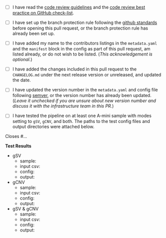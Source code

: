 <!--- Please read each of the following items and confirm by replacing
 !--the [ ] with a [X] --->

- [ ] I have read the [code review guidelines](https://confluence.mednet.ucla.edu/display/BOUTROSLAB/Code+Review+Guidelines) and the [code review best practice on GitHub check-list](https://confluence.mednet.ucla.edu/pages/viewpage.action?pageId=84091668).

- [ ] I have set up the branch protection rule following the [github standards](https://confluence.mednet.ucla.edu/pages/viewpage.action?spaceKey=BOUTROSLAB&title=GitHub+Standards#GitHubStandards-Branchprotectionrule) before opening this pull request, or the branch protection rule has already been set up.

- [ ] I have added my name to the contributors listings in the
``metadata.yaml`` and the ``manifest`` block in the config as part of this pull request, am listed
already, or do not wish to be listed. (*This acknowledgement is optional.*)

- [ ] I have added the changes included in this pull request to the `CHANGELOG.md` under the next release version or unreleased, and updated the date.

- [ ] I have updated the version number in the `metadata.yaml` and config file following [semver](https://semver.org/), or the version number has already been updated. (*Leave it unchecked if you are unsure about new version number and discuss it with the infrastructure team in this PR.*)

- [ ] I have tested the pipeline on at least one A-mini sample with modes setting to `gSV`, `gCNV`, and both. The paths to the test config files and output directories were attached below.

<!--- Briefly describe the changes included in this pull request and the paths to the test cases below
 !--- starting with 'Closes #...' if appropriate --->

Closes #...

**Test Results**

- gSV
	- sample:    <!-- e.g. A-mini TWGSAMIN000001-T001-S01-F, TWGSAMIN000001-T002-S02-F -->
	- input csv: <!-- /hot/pipelines/development/slurm/pipeline-call-gSV/input/call-gSV-inputs.csv -->
	- config:    <!-- /hot/pipelines/development/slurm/pipeline-call-gSV/config/nextflow-test-amini.config -->
	- output:    <!-- /hot/pipelines/development/slurm/pipeline-call-gSV/output -->
- gCNV
	- sample:    <!-- e.g. A-mini TWGSAMIN000001-T001-S01-F, TWGSAMIN000001-T002-S02-F -->
	- input csv: <!-- /hot/pipelines/development/slurm/pipeline-call-gSV/input/call-gSV-inputs.csv -->
	- config:    <!-- /hot/pipelines/development/slurm/pipeline-call-gSV/config/nextflow-test-amini.config -->
	- output:    <!-- /hot/pipelines/development/slurm/pipeline-call-gSV/output --> 
- gSV & gCNV
	- sample:    <!-- e.g. A-mini TWGSAMIN000001-T001-S01-F, TWGSAMIN000001-T002-S02-F -->
	- input csv: <!-- /hot/pipelines/development/slurm/pipeline-call-gSV/input/call-gSV-inputs.csv -->
	- config:    <!-- /hot/pipelines/development/slurm/pipeline-call-gSV/config/nextflow-test-amini.config -->
	- output:    <!-- /hot/pipelines/development/slurm/pipeline-call-gSV/output -->
